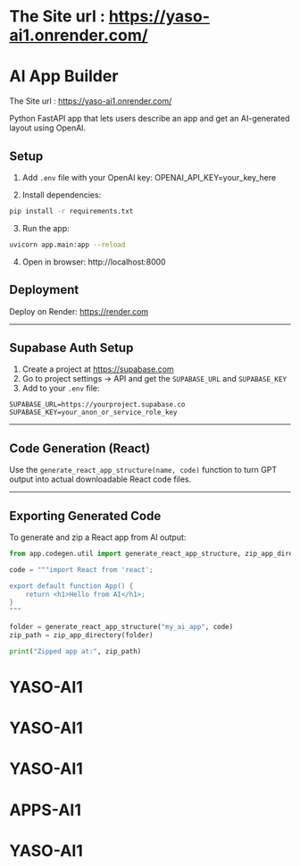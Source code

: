 # The Site url : https://yaso-ai1.onrender.com/ 

# AI App Builder

The Site url : https://yaso-ai1.onrender.com/ 


Python FastAPI app that lets users describe an app and get an AI-generated layout using OpenAI.

## Setup

1. Add `.env` file with your OpenAI key:
OPENAI_API_KEY=your_key_here

2. Install dependencies:
```bash
pip install -r requirements.txt
```

3. Run the app:
```bash
uvicorn app.main:app --reload
```

4. Open in browser: http://localhost:8000

## Deployment

Deploy on Render: https://render.com


---

## Supabase Auth Setup

1. Create a project at https://supabase.com
2. Go to project settings → API and get the `SUPABASE_URL` and `SUPABASE_KEY`
3. Add to your `.env` file:

```
SUPABASE_URL=https://yourproject.supabase.co
SUPABASE_KEY=your_anon_or_service_role_key
```

---

## Code Generation (React)

Use the `generate_react_app_structure(name, code)` function to turn GPT output into actual downloadable React code files.



---

## Exporting Generated Code

To generate and zip a React app from AI output:

```python
from app.codegen.util import generate_react_app_structure, zip_app_directory

code = """import React from 'react';

export default function App() {
    return <h1>Hello from AI</h1>;
}
"""

folder = generate_react_app_structure("my_ai_app", code)
zip_path = zip_app_directory(folder)

print("Zipped app at:", zip_path)
```
# YASO-AI1
# YASO-AI1
# YASO-AI1
# APPS-AI1
# YASO-AI1
